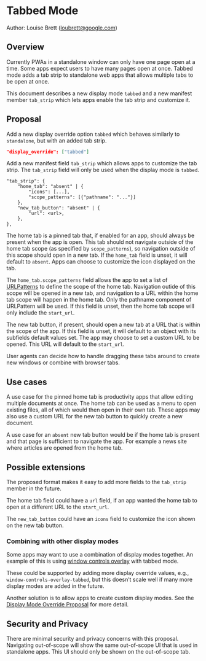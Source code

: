 # Tabbed Mode

Author: Louise Brett (loubrett@google.com)

## Overview

Currently PWAs in a standalone window can only have one page open at a time. Some apps expect users to have many pages open at once. Tabbed mode adds a tab strip to standalone web apps that allows multiple tabs to be open at once.

This document describes a new display mode `tabbed` and a new manifest member `tab_strip` which lets apps enable the tab strip and customize it.

## Proposal

Add a new display override option `tabbed` which behaves similarly to `standalone`, but with an added tab strip.

```json
"display_override": ["tabbed"]
```

Add a new manifest field `tab_strip` which allows apps to customize the tab strip. The `tab_strip` field will only be used when the display mode is `tabbed`.

```
"tab_strip": {
    "home_tab": "absent" | {
        "icons": [...],
        "scope_patterns": [{"pathname": "..."}]
    },
    "new_tab_button": "absent" | {
        "url": <url>,
    },
},
```

The home tab is a pinned tab that, if enabled for an app, should always be present when the app is open. This tab should not navigate outside of the home tab scope (as specified by `scope_patterns`), so navigation outside of this scope should open in a new tab. If the `home_tab` field is unset, it will default to `absent`. Apps can choose to customize the icon displayed on the tab.

The `home_tab.scope_patterns` field allows the app to set a list of [URLPatterns](https://wicg.github.io/urlpattern/#urlpattern) to define the scope of the home tab. Navigation outide of this scope will be opened in a new tab, and navigation to a URL within the home tab scope will happen in the home tab. Only the pathname component of URLPattern will be used. If this field is unset, then the home tab scope will only include the `start_url`.

The new tab button, if present, should open a new tab at a URL that is within the scope of the app. If this field is unset, it will default to an object with its subfields default values set. The app may choose to set a custom URL to be opened. This URL will default to the `start_url`.

User agents can decide how to handle dragging these tabs around to create new windows or combine with browser tabs.

## Use cases

A use case for the pinned home tab is productivity apps that allow editing multiple documents at once. The home tab can be used as a menu to open existing files, all of which would then open in their own tab. These apps may also use a custom URL for the new tab button to quickly create a new document.

A use case for an `absent` new tab button would be if the home tab is present and that page is sufficient to navigate the app. For example a news site where articles are opened from the home tab.

## Possible extensions

The proposed format makes it easy to add more fields to the `tab_strip` member in the future.

The home tab field could have a `url` field, if an app wanted the home tab to open at a different URL to the `start_url`.

The `new_tab_button` could have an `icons` field to customize the icon shown on the new tab button.

### Combining with other display modes

Some apps may want to use a combination of display modes together. An example of this is using [window controls overlay](https://wicg.github.io/window-controls-overlay/) with tabbed mode.

These could be supported by adding more display override values, e.g., `window-controls-overlay-tabbed`, but this doesn’t scale well if many more display modes are added in the future.

Another solution is to allow apps to create custom display modes. See the [Display Mode Override Proposal](https://github.com/WICG/display-override/blob/main/explainer.md#custom-display-mode-names-with-display-modifiers-style-specification) for more detail.

## Security and Privacy

There are minimal security and privacy concerns with this proposal. Navigating out-of-scope will show the same out-of-scope UI that is used in standalone apps. This UI should only be shown on the out-of-scope tab.
